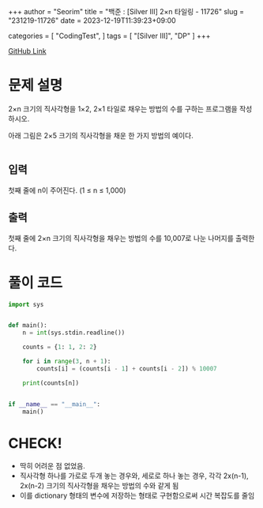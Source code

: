 +++
author = "Seorim"
title =  "백준 : [Silver III] 2×n 타일링 - 11726"
slug = "231219-11726"
date = 2023-12-19T11:39:23+09:00

categories = [
    "CodingTest",
]
tags = [
    "[Silver III]", "DP"
]
+++

[GitHub Link](https://github.com/srlee056/algorithm-study/tree/main/%EB%B0%B1%EC%A4%80/Silver/11726.%E2%80%852%C3%97n%E2%80%85%ED%83%80%EC%9D%BC%EB%A7%81)

# 문제 설명

<p>2×n 크기의 직사각형을 1×2, 2×1 타일로 채우는 방법의 수를 구하는 프로그램을 작성하시오.</p>

<p>아래 그림은 2×5 크기의 직사각형을 채운 한 가지 방법의 예이다.</p>

<p style="text-align: center;"><img alt="" src="https://onlinejudgeimages.s3-ap-northeast-1.amazonaws.com/problem/11726/1.png" ></p>

## 입력

 <p>첫째 줄에 n이 주어진다. (1 ≤ n ≤ 1,000)</p>

## 출력

 <p>첫째 줄에 2×n 크기의 직사각형을 채우는 방법의 수를 10,007로 나눈 나머지를 출력한다.</p>

# 풀이 코드

```python
import sys


def main():
    n = int(sys.stdin.readline())

    counts = {1: 1, 2: 2}

    for i in range(3, n + 1):
        counts[i] = (counts[i - 1] + counts[i - 2]) % 10007

    print(counts[n])


if __name__ == "__main__":
    main()
```

# CHECK!

-   딱히 어려운 점 없었음.
-   직사각형 하나를 가로로 두개 놓는 경우와, 세로로 하나 놓는 경우, 각각 2x(n-1), 2x(n-2) 크기의 직사각형을 채우는 방법의 수와 같게 됨
-   이를 dictionary 형태의 변수에 저장하는 형태로 구현함으로써 시간 복잡도를 줄임
